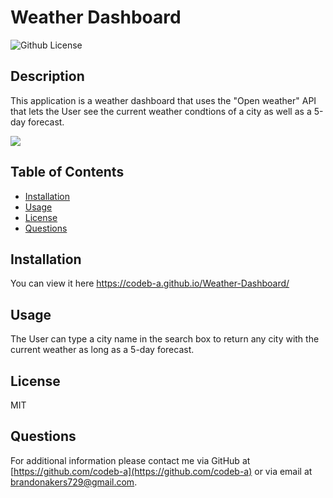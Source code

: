 # Weather Dashboard

![Github License](https://img.shields.io/badge/License-MIT-yellow.svg)

## Description

This application is a weather dashboard that uses the "Open weather" API that lets the User see the current weather condtions of a city as well as a 5-day forecast.

![](assets/images/Weatherdashboardpic.png)

## Table of Contents

- [Installation](#Installation)
- [Usage](#Usage)
- [License](#License)
- [Questions](#Questions)

## Installation

You can view it here https://codeb-a.github.io/Weather-Dashboard/

## Usage

The User can type a city name in the search box to return any city with the current weather as long as a 5-day forecast.

## License

MIT

## Questions

For additional information please contact me via GitHub at [https://github.com/codeb-a](https://github.com/codeb-a) or via email at [brandonakers729@gmail.com](mailto:brandonakers729@gmail.com?subject=[GitHub]%README%Generator).
